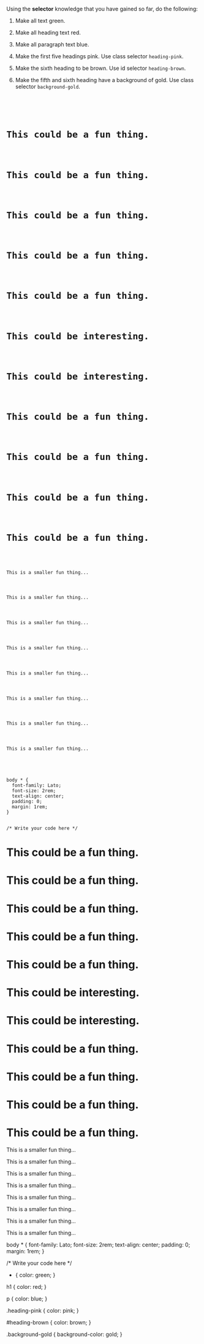 Using the **selector** knowledge that you have
gained so far, do the following:

1. Make all text green.

2. Make all heading text red.

3. Make all paragraph text blue.

4. Make the first five headings pink. Use class selector `heading-pink`.

5. Make the sixth heading to be brown. Use id selector `heading-brown`.

6. Make the fifth and sixth heading have a background of gold. Use class selector `background-gold`.

<codeblock language="css" type="exercise" testMode="fixedInput" showSolution="false">
<code>
<panel language="html">
<body>
  <h1>This could be a fun thing.</h1>
  <h1>This could be a fun thing.</h1>
  <h1>This could be a fun thing.</h1>
  <h1>This could be a fun thing.</h1>
  <h1>This could be a fun thing.</h1>
  <h1>This could be interesting.</h1>
  <h1>This could be interesting.</h1>
  <h1>This could be a fun thing.</h1>
  <h1>This could be a fun thing.</h1>
  <h1>This could be a fun thing.</h1>
  <h1>This could be a fun thing.</h1>

  <p>This is a smaller fun thing...</p>
  <p>This is a smaller fun thing...</p>
  <p>This is a smaller fun thing...</p>
  <p>This is a smaller fun thing...</p>
  <p>This is a smaller fun thing...</p>
  <p>This is a smaller fun thing...</p>
  <p>This is a smaller fun thing...</p>
  <p>This is a smaller fun thing...</p>
</body>
</panel>
<panel language="css">
body * {
  font-family: Lato;
  font-size: 2rem;
  text-align: center;
  padding: 0;
  margin: 1rem;
}

/* Write your code here */
</panel>
</code>
<solution>
<panel language="html">
<body>
  <h1 class="heading-pink">This could be a fun thing.</h1>
  <h1 class="heading-pink">This could be a fun thing.</h1>
  <h1 class="heading-pink">This could be a fun thing.</h1>
  <h1 class="heading-pink">This could be a fun thing.</h1>
  <h1 class="heading-pink background-gold">This could be a fun thing.</h1>
  <h1 id="heading-brown" class="background-gold">This could be interesting.</h1>
  <h1>This could be interesting.</h1>
  <h1>This could be a fun thing.</h1>
  <h1>This could be a fun thing.</h1>
  <h1>This could be a fun thing.</h1>
  <h1>This could be a fun thing.</h1>

  <p>This is a smaller fun thing...</p>
  <p>This is a smaller fun thing...</p>
  <p>This is a smaller fun thing...</p>
  <p>This is a smaller fun thing...</p>
  <p>This is a smaller fun thing...</p>
  <p>This is a smaller fun thing...</p>
  <p>This is a smaller fun thing...</p>
  <p>This is a smaller fun thing...</p>
</body>
</panel>
<panel language="css">
body * {
  font-family: Lato;
  font-size: 2rem;
  text-align: center;
  padding: 0;
  margin: 1rem;
}

/* Write your code here */

* {
  color: green;
}

h1 {
  color: red;
}

p {
  color: blue;
}

.heading-pink {
  color: pink;
}

#heading-brown {
  color: brown;
}

.background-gold {
  background-color: gold;
}
</panel>
</solution>
</codeblock>
